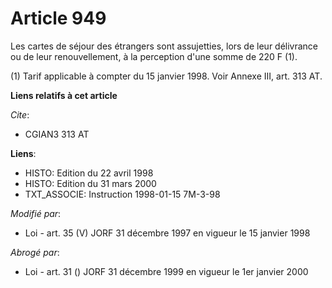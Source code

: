 # Article 949

Les cartes de séjour des étrangers sont assujetties, lors de leur délivrance ou de leur renouvellement, à la perception d'une
somme de 220 F (1).

(1) Tarif applicable à compter du 15 janvier 1998. Voir Annexe III, art. 313 AT.

**Liens relatifs à cet article**

_Cite_:

  - CGIAN3 313 AT

**Liens**:

  - HISTO: Edition du 22 avril 1998
  - HISTO: Edition du 31 mars 2000
  - TXT_ASSOCIE: Instruction 1998-01-15 7M-3-98

_Modifié par_:

  - Loi - art. 35 (V) JORF 31 décembre 1997 en vigueur le 15 janvier 1998

_Abrogé par_:

  - Loi - art. 31 () JORF 31 décembre 1999 en vigueur le 1er janvier 2000
